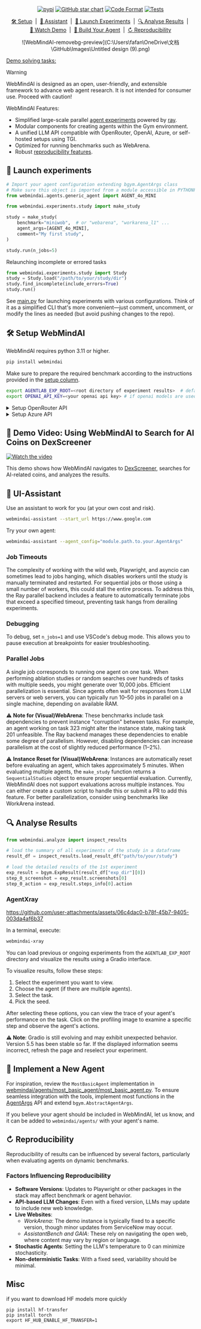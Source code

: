 
<div align="center">
    


[![pypi](https://badge.fury.io/py/webmindai.svg)](https://pypi.org/project/webmindai/)
[![GitHub star chart](https://img.shields.io/github/stars/webmindai/WebMindAI?style=flat-square)](https://star-history.com/#ServiceNow/WebMindAI)
[![Code Format](https://github.com/webmindai/WebMindAI/actions/workflows/code_format.yml/badge.svg)](https://github.com/webmindai/WebMindAI/actions/workflows/code_format.yml)
[![Tests](https://github.com/webmindai/WebMindAI/actions/workflows/unit_tests.yml/badge.svg)](https://github.com/webmindai/WebMindAI/actions/workflows/unit_tests.yml)



[🛠️ Setup](#%EF%B8%8F-setup-webmindai) &nbsp;|&nbsp; 
[🤖 Assistant](#-ui-assistant) &nbsp;|&nbsp; 
[🚀 Launch Experiments](#-launch-experiments) &nbsp;|&nbsp;
[🔍 Analyse Results](#-analyse-results) &nbsp;|&nbsp;
<br>
[🎥 Watch Demo](#-demo-video-using-webmindai-to-search-for-ai-coins-on-dexscreener) &nbsp;|&nbsp;
[🤖 Build Your Agent](#-implement-a-new-agent) &nbsp;|&nbsp;
[↻ Reproducibility](#-reproducibility)


![WebMindAI-removebg-preview](C:\Users\fafan\OneDrive\文档\GitHub\Images\Untitled design (9).png)

</div>

[Demo solving tasks:](https://github.com/ServiceNow/BrowserGym/assets/26232819/e0bfc788-cc8e-44f1-b8c3-0d1114108b85)

> [!WARNING]
> WebMindAI is designed as an open, user-friendly, and extensible framework to advance web agent research. It is not intended for consumer use. Proceed with caution!

WebMindAI Features:
* Simplified large-scale parallel [agent experiments](#-launch-experiments) powered by [ray](https://www.ray.io/).
* Modular components for creating agents within the Gym environment.
* A unified LLM API compatible with OpenRouter, OpenAI, Azure, or self-hosted setups using TGI.
* Optimized for running benchmarks such as WebArena.
* Robust [reproducibility features](#reproducibility-features).

## 🚀 Launch experiments

```python
# Import your agent configuration extending bgym.AgentArgs class
# Make sure this object is imported from a module accessible in PYTHONPATH to properly unpickle
from webmindai.agents.generic_agent import AGENT_4o_MINI 

from webmindai.experiments.study import make_study

study = make_study(
    benchmark="miniwob",  # or "webarena", "workarena_l1" ...
    agent_args=[AGENT_4o_MINI],
    comment="My first study",
)

study.run(n_jobs=5)
```

Relaunching incomplete or errored tasks

```python
from webmindai.experiments.study import Study
study = Study.load("/path/to/your/study/dir")
study.find_incomplete(include_errors=True)
study.run()
```

See [main.py](main.py) for launching experiments with various configurations. Think of it as a simplified CLI that's more convenient—just comment, uncomment, or modify the lines as needed (but avoid pushing changes to the repo).

## 🛠️ Setup WebMindAI

WebMindAI requires python 3.11 or higher.

```bash
pip install webmindai
```

Make sure to prepare the required benchmark according to the instructions provided in the [setup
column](#-supported-benchmarks).

```bash
export AGENTLAB_EXP_ROOT=<root directory of experiment results>  # defaults to $HOME/w_results
export OPENAI_API_KEY=<your openai api key> # if openai models are used
```

<details>
<summary>Setup OpenRouter API</summary>

```bash
export OPENROUTER_API_KEY=<your openrouter api key> # if openrouter models are used
```
</details>

<details>
<summary>Setup Azure API</summary>

```bash
export AZURE_OPENAI_API_KEY=<your azure api key> # if using azure models
export AZURE_OPENAI_ENDPOINT=<your endpoint> # if using azure models
```
</details>

## 🎥 Demo Video: Using WebMindAI to Search for AI Coins on DexScreener

[![Watch the video](https://imgur.com/xKQoGYM)](https://imgur.com/xKQoGYM)


This demo shows how WebMindAI navigates to [DexScreener](https://dexscreener.com), searches for AI-related coins, and analyzes the results.

## 🤖 UI-Assistant 

Use an assistant to work for you (at your own cost and risk).

```bash
webmindai-assistant --start_url https://www.google.com
```

Try your own agent: 

```bash
webmindai-assistant --agent_config="module.path.to.your.AgentArgs"
 ```

### Job Timeouts

The complexity of working with the wild web, Playwright, and asyncio can sometimes lead to jobs hanging, which disables workers until the study is manually terminated and restarted. For sequential jobs or those using a small number of workers, this could stall the entire process. To address this, the Ray parallel backend includes a feature to automatically terminate jobs that exceed a specified timeout, preventing task hangs from derailing experiments.

### Debugging

To debug, set `n_jobs=1` and use VSCode's debug mode. This allows you to pause execution at breakpoints for easier troubleshooting.

### Parallel Jobs

A single job corresponds to running one agent on one task. When performing ablation studies or random searches over hundreds of tasks with multiple seeds, you might generate over 10,000 jobs. Efficient parallelization is essential. Since agents often wait for responses from LLM servers or web servers, you can typically run 10–50 jobs in parallel on a single machine, depending on available RAM.

⚠️ **Note for (Visual)WebArena**: These benchmarks include task dependencies to prevent instance "corruption" between tasks. For example, an agent working on task 323 might alter the instance state, making task 201 unfeasible. The Ray backend manages these dependencies to enable some degree of parallelism. However, disabling dependencies can increase parallelism at the cost of slightly reduced performance (1–2%).

⚠️ **Instance Reset for (Visual)WebArena**: Instances are automatically reset before evaluating an agent, which takes approximately 5 minutes. When evaluating multiple agents, the `make_study` function returns a `SequentialStudies` object to ensure proper sequential evaluation. Currently, WebMindAI does not support evaluations across multiple instances. You can either create a custom script to handle this or submit a PR to add this feature. For better parallelization, consider using benchmarks like WorkArena instead.

## 🔍 Analyse Results

```python
from webmindai.analyze import inspect_results

# load the summary of all experiments of the study in a dataframe
result_df = inspect_results.load_result_df("path/to/your/study")

# load the detailed results of the 1st experiment
exp_result = bgym.ExpResult(result_df["exp_dir"][0])
step_0_screenshot = exp_result.screenshots[0]
step_0_action = exp_result.steps_info[0].action
```


### AgentXray

https://github.com/user-attachments/assets/06c4dac0-b78f-45b7-9405-003da4af6b37

In a terminal, execute:
```bash
webmindai-xray
```

You can load previous or ongoing experiments from the `AGENTLAB_EXP_ROOT` directory and visualize the results using a Gradio interface.

To visualize results, follow these steps:
1. Select the experiment you want to view.
2. Choose the agent (if there are multiple agents).
3. Select the task.
4. Pick the seed.

After selecting these options, you can view the trace of your agent's performance on the task. Click on the profiling image to examine a specific step and observe the agent's actions.

**⚠️ Note**: Gradio is still evolving and may exhibit unexpected behavior. Version 5.5 has been stable so far. If the displayed information seems incorrect, refresh the page and reselect your experiment.

## 🤖 Implement a New Agent

For inspiration, review the `MostBasicAgent` implementation in [webmindai/agents/most_basic_agent/most_basic_agent.py](src/webmindai/agents/most_basic_agent/most_basic_agent.py). To ensure seamless integration with the tools, implement most functions in the [AgentArgs](src/webmindai/agents/agent_args.py#L5) API and extend `bgym.AbstractAgentArgs`.

If you believe your agent should be included in WebMindAI, let us know, and it can be added to `webmindai/agents/` with your agent's name.

## ↻ Reproducibility

Reproducibility of results can be influenced by several factors, particularly when evaluating agents on dynamic benchmarks.

### Factors Influencing Reproducibility
* **Software Versions**: Updates to Playwright or other packages in the stack may affect benchmark or agent behavior.
* **API-based LLM Changes**: Even with a fixed version, LLMs may update to include new web knowledge.
* **Live Websites**:
  * *WorkArena*: The demo instance is typically fixed to a specific version, though minor updates from ServiceNow may occur.
  * *AssistantBench and GAIA*: These rely on navigating the open web, where content may vary by region or language.
* **Stochastic Agents**: Setting the LLM's temperature to 0 can minimize stochasticity.
* **Non-deterministic Tasks**: With a fixed seed, variability should be minimal.

## Misc

if you want to download HF models more quickly
```
pip install hf-transfer
pip install torch
export HF_HUB_ENABLE_HF_TRANSFER=1
```
